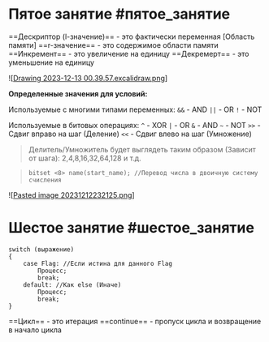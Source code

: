 # Пятое занятие #пятое_занятие

==Дескриптор (l-значение)== - это фактически переменная [Область памяти] 
==r-значение== - это содержимое области памяти
==Инкремент== - это увеличение на единицу
==Декремерт== - это уменьшение на единицу

![[Drawing 2023-12-13 00.39.57.excalidraw.png](https://github.com/molchalivyichel/lesson_notes/blob/main/Drawing%202023-12-13%2000.39.57.excalidraw.png)]

**Определенные значения для условий:**

Используемые с многими типами переменных:
`&&` - AND 
`||` - OR
`!` - NOT

Используемые в битовых операциях:
`^` - XOR
`|` - OR
`&` - AND
`~` - NOT
`>>` - Сдвиг вправо на шаг (Деление) 
`<<` - Сдвиг влево на шаг (Умножение)

> Делитель/Умножитель будет выглядеть таким образом (Зависит от шага): 2,4,8,16,32,64,128 и т.д.

> `bitset <8> name(start_name); //Перевод числа в двоичную систему счисления`

![[Pasted image 20231212232125.png](https://github.com/molchalivyichel/lesson_notes/blob/main/Pasted%20image%2020231212232125.png)]

# Шестое занятие #шестое_занятие

```
switch (выражение)
{
	case Flag: //Если истина для данного Flag
		Процесс;
		break;
	default: //Как else (Иначе)
		Процесс;
		break;
}
```

==Цикл== - это итерация
==continue== - пропуск цикла и возвращение в начало цикла
